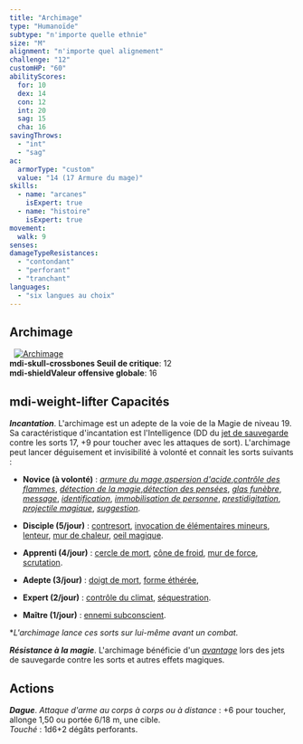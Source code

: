 ```yaml
---
title: "Archimage"
type: "Humanoïde"
subtype: "n'importe quelle ethnie"
size: "M"
alignment: "n'importe quel alignement"
challenge: "12"
customHP: "60"
abilityScores:
  for: 10
  dex: 14
  con: 12
  int: 20
  sag: 15
  cha: 16
savingThrows:
  - "int"
  - "sag"
ac:
  armorType: "custom"
  value: "14 (17 Armure du mage)"
skills:
  - name: "arcanes"
    isExpert: true
  - name: "histoire"
    isExpert: true
movement:
  walk: 9
senses:
damageTypeResistances:
  - "contondant"
  - "perforant"
  - "tranchant"
languages:
  - "six langues au choix"
---
```

## Archimage
&nbsp;
[![Archimage](https://www.douaratil.fr/illustrations/humanoide/archimagem.png)](https://www.douaratil.fr/illustrations/humanoide/archimage.jpg)  
**<v-icon>mdi-skull-crossbones</v-icon> Seuil de critique**: 12      
**<v-icon>mdi-shield</v-icon>Valeur offensive globale**: 16     
## <v-icon>mdi-weight-lifter</v-icon> Capacités
_**Incantation**_. L'archimage est un adepte de la voie de la Magie de niveau 19. Sa caractéristique d'incantation est l'Intelligence (DD du [jet de sauvegarde](/utiliser-les-caracteristiques/#jets-de-sauvegarde) contre les sorts 17, +9 pour toucher avec les attaques de sort). L'archimage peut lancer déguisement et invisibilité à volonté et connait les sorts suivants :  
* **Novice (à volonté)** : [_armure du mage_](/grimoire/armure-du-mage/),[_aspersion d'acide_](/grimoire/aspersion-acide/),[_contrôle des flammes_](/grimoire/controle-des-flammes/), [_détection de la magie_](/grimoire/detection-de-la-magie/),[_détection des pensées_](/grimoire/detection-des-pensees/), [_glas funèbre_](/grimoire/glas-funebre/), [_message_](/grimoire/message/), [_identification_](/grimoire/identification/), [_immobilisation de personne_](/grimoire/immobilisation-de-personne/), [_prestidigitation_](/grimoire/prestidigitation/),
[_projectile magique_](/grimoire/projectile-magique/), [_suggestion_](/grimoire/suggestion/).  

* **Disciple (5/jour)** : [contresort](/grimoire/contresort/), [invocation de élémentaires mineurs](/grimoire/invoquer-des-elementaires-mineurs/), [lenteur](/grimoire/suggestion/), [mur de chaleur](/grimoire/mur-de-chaleur/), [oeil magique](/grimoire/oeil-magique/).

* **Apprenti (4/jour)** : [cercle de mort](/grimoire/cercle-de-mort/), [cône de froid](/grimoire/cone-de-froid/), [mur de force](/grimoire/mur-de-force/), [scrutation](/grimoire/scrutation/).

* **Adepte (3/jour)** : [doigt de mort](/grimoire/doigt-de-mort/), [forme éthérée](/grimoire/forme-etheree/),

* **Expert (2/jour)** : [contrôle du climat](/grimoire/cotrole-du-climat/), [séquestration](/grimoire/sequestration/).

* **Maître (1/jour)** : [ennemi subconscient](/grimoire/ennemi-subconscient/).

\*_L'archimage lance ces sorts sur lui-même avant un combat._

_**Résistance à la magie**_. L'archimage bénéficie d'un [_avantage_](/utiliser-les-caracteristiques/#avantage-et-desavantage) lors des jets de sauvegarde contre les sorts et autres effets magiques.

## Actions
_**Dague**_. _Attaque d'arme au corps à corps ou à distance_ : +6 pour toucher, allonge 1,50 ou portée 6/18 m, une cible.  
_Touché_ : 1d6+2 dégâts perforants.
